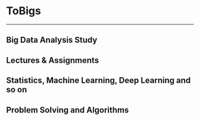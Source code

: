 # ToBigs

---

## Big Data Analysis Study

## Lectures & Assignments  

## Statistics, Machine Learning, Deep Learning and so on

## Problem Solving and Algorithms
